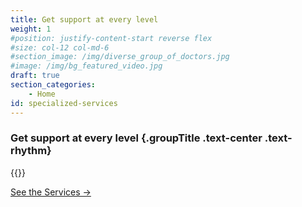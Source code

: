 ```yaml
---
title: Get support at every level
weight: 1
#position: justify-content-start reverse flex
#size: col-12 col-md-6
#section_image: /img/diverse_group_of_doctors.jpg
#image: /img/bg_featured_video.jpg
draft: true
section_categories:
    - Home
id: specialized-services
---
```


### Get support at every level {.groupTitle .text-center .text-rhythm}

{{<services>}}
<div class="text-center mt-5">
<a href="/services/" class="button btn-outline-gradient text-pine btn-big">See the Services →</a>
</div>
